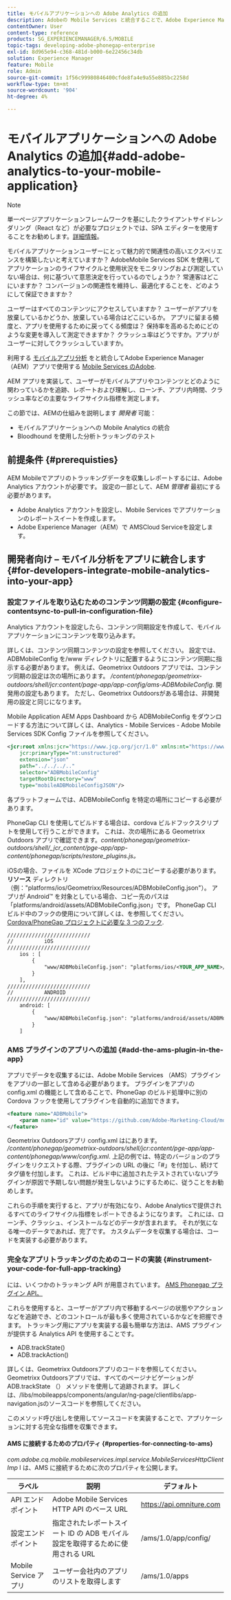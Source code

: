 ```yaml
---
title: モバイルアプリケーションへの Adobe Analytics の追加
description: Adobeの Mobile Services と統合することで、Adobe Experience Manager アプリで Mobile App Analytics を使用する方法について説明します。
contentOwner: User
content-type: reference
products: SG_EXPERIENCEMANAGER/6.5/MOBILE
topic-tags: developing-adobe-phonegap-enterprise
exl-id: 8d965e94-c368-481d-b000-6e22456c34db
solution: Experience Manager
feature: Mobile
role: Admin
source-git-commit: 1f56c99980846400cfde8fa4e9a55e885bc2258d
workflow-type: tm+mt
source-wordcount: '904'
ht-degree: 4%

---
```


# モバイルアプリケーションへの Adobe Analytics の追加{#add-adobe-analytics-to-your-mobile-application}

>[!NOTE]
>
>単一ページアプリケーションフレームワークを基にしたクライアントサイドレンダリング（React など）が必要なプロジェクトでは、SPA エディターを使用することをお勧めします。[詳細情報](/help/sites-developing/spa-overview.md)。

モバイルアプリケーションユーザーにとって魅力的で関連性の高いエクスペリエンスを構築したいと考えていますか？ AdobeMobile Services SDK を使用してアプリケーションのライフサイクルと使用状況をモニタリングおよび測定していない場合は、何に基づいて意思決定を行っているのでしょうか？ 常連客はどこにいますか？ コンバージョンの関連性を維持し、最適化することを、どのようにして保証できますか？

ユーザーはすべてのコンテンツにアクセスしていますか？ ユーザーがアプリを放棄しているかどうか、放棄している場合はどこにいるか。 アプリに留まる頻度と、アプリを使用するために戻ってくる頻度は？ 保持率を高めるためにどのような変更を導入して測定できますか？ クラッシュ率はどうですか。アプリがユーザーに対してクラッシュしていますか。

利用する [モバイルアプリ分析](https://business.adobe.com/products/analytics/mobile-marketing.html) をと統合してAdobe Experience Manager（AEM）アプリで使用する [Mobile Services のAdobe](https://business.adobe.com/products/campaign/mobile-marketing.html).

AEM アプリを実装して、ユーザーがモバイルアプリやコンテンツとどのように関わっているかを追跡、レポートおよび理解し、ローンチ、アプリ内時間、クラッシュ率などの主要なライフサイクル指標を測定します。

この節では、AEMの仕組みを説明します *開発者* 可能：

* モバイルアプリケーションへの Mobile Analytics の統合
* Bloodhound を使用した分析トラッキングのテスト

## 前提条件 {#prerequisties}

AEM Mobileでアプリのトラッキングデータを収集しレポートするには、Adobe Analytics アカウントが必要です。 設定の一部として、AEM *管理者* 最初にする必要があります。

* Adobe Analytics アカウントを設定し、Mobile Services でアプリケーションのレポートスイートを作成します。
* Adobe Experience Manager（AEM）で AMSCloud Serviceを設定します。

## 開発者向け – モバイル分析をアプリに統合します {#for-developers-integrate-mobile-analytics-into-your-app}

### 設定ファイルを取り込むためのコンテンツ同期の設定 {#configure-contentsync-to-pull-in-configuration-file}

Analytics アカウントを設定したら、コンテンツ同期設定を作成して、モバイルアプリケーションにコンテンツを取り込みます。

詳しくは、コンテンツ同期コンテンツの設定を参照してください。 設定では、ADBMobileConfig を/www ディレクトリに配置するようにコンテンツ同期に指示する必要があります。 例えば、Geometrixx Outdoors アプリでは、コンテンツ同期の設定は次の場所にあります。 */content/phonegap/geometrixx-outdoors/shell/jcr:content/page-app/app-config/ams-ADBMobileConfig*. 開発用の設定もあります。 ただし、Geometrixx Outdoorsがある場合は、非開発用の設定と同じになります。

Mobile Application AEM Apps Dashboard から ADBMobileConfig をダウンロードする方法について詳しくは、Analytics - Mobile Services - Adobe Mobile Services SDK Config ファイルを参照してください。

```xml
<jcr:root xmlns:jcr="https://www.jcp.org/jcr/1.0" xmlns:nt="https://www.jcp.org/jcr/nt/1.0"
    jcr:primaryType="nt:unstructured"
    extension="json"
    path="../../../.."
    selector="ADBMobileConfig"
    targetRootDirectory="www"
    type="mobileADBMobileConfigJSON"/>
```

各プラットフォームでは、ADBMobileConfig を特定の場所にコピーする必要があります。

PhoneGap CLI を使用してビルドする場合は、cordova ビルドフックスクリプトを使用して行うことができます。 これは、次の場所にある Geometrixx Outdoors アプリで確認できます。*content/phonegap/geometrixx-outdoors/shell/_jcr_content/pge-app/app-content/phonegap/scripts/restore_plugins.js。*

iOSの場合、ファイルを XCode プロジェクトのにコピーする必要があります。 **リソース** ディレクトリ（例：&quot;platforms/ios/Geometrixx/Resources/ADBMobileConfig.json&quot;）。 アプリが Android™ を対象としている場合、コピー先のパスは「platforms/android/assets/ADBMobileConfig.json」です。 PhoneGap CLI ビルド中のフックの使用について詳しくは、を参照してください。 [Cordova/PhoneGap プロジェクトに必要な 3 つのフック](https://gist.github.com/jlcarvalho/22402d013bc72f795d45a01836ce735c).

```xml
///////////////////////////
//          iOS
///////////////////////////
    ios : [
        {
            "www/ADBMobileConfig.json": "platforms/ios/<YOUR_APP_NAME>/Resources/ADBMobileConfig.json"
        }
    ],
///////////////////////////
//          ANDROID
///////////////////////////
    android: [
        {
            "www/ADBMobileConfig.json": "platforms/android/assets/ADBMobileConfig.json"
        }
    ]
```

### AMS プラグインのアプリへの追加 {#add-the-ams-plugin-in-the-app}

アプリでデータを収集するには、Adobe Mobile Services （AMS）プラグインをアプリの一部として含める必要があります。 プラグインをアプリの config.xml の機能として含めることで、PhoneGap のビルド処理中に別の Cordova フックを使用してプラグインを自動的に追加できます。

```xml
<feature name="ADBMobile">
    <param name="id" value="https://github.com/Adobe-Marketing-Cloud/mobile-services#0482f9cedf90c98a8d4b07219ece1933b2e46a60"/>
</feature>
```

Geometrixx Outdoorsアプリ config.xml はにあります。 */content/phonegap/geometrixx-outdoors/shell/jcr:content/pge-app/app-content/phonegap/www/config.xml*. 上記の例では、特定のバージョンのプラグインをリクエストする際、プラグインの URL の後に「#」を付加し、続けてタグ値を付加します。 これは、ビルド中に追加されたテストされていないプラグインが原因で予期しない問題が発生しないようにするために、従うことをお勧めします。

これらの手順を実行すると、アプリが有効になり、Adobe Analyticsで提供されるすべてのライフサイクル指標をレポートできるようになります。 これには、ローンチ、クラッシュ、インストールなどのデータが含まれます。 それが気になる唯一のデータであれば、完了です。 カスタムデータを収集する場合は、コードを実装する必要があります。

### 完全なアプリトラッキングのためのコードの実装 {#instrument-your-code-for-full-app-tracking}

には、いくつかのトラッキング API が用意されています。 [AMS Phonegap プラグイン API。](https://github.com/Adobe-Marketing-Cloud/mobile-services/blob/master/docs/ios/phonegap/phonegap-methods.md)

これらを使用すると、ユーザーがアプリ内で移動するページの状態やアクションなどを追跡でき、どのコントロールが最も多く使用されているかなどを把握できます。 トラッキング用にアプリを実装する最も簡単な方法は、AMS プラグインが提供する Analytics API を使用することです。

* ADB.trackState()
* ADB.trackAction()

詳しくは、Geometrixx Outdoorsアプリのコードを参照してください。 Geometrixx Outdoorsアプリでは、すべてのページナビゲーションが ADB.trackState （） メソッドを使用して追跡されます。 詳しくは、/libs/mobileapps/components/angular/ng-page/clientlibs/app-navigation.jsのソースコードを参照してください。

このメソッド呼び出しを使用してソースコードを実装することで、アプリケーションに対する完全な指標を収集できます。

#### AMS に接続するためのプロパティ {#properties-for-connecting-to-ams}

*com.adobe.cq.mobile.mobileservices.impl.service.MobileServicesHttpClientImp* l は、AMS に接続するために次のプロパティを公開します。

| **ラベル** | **説明** | **デフォルト** |
|---|---|---|
| API エンドポイント | Adobe Mobile Services HTTP API のベース URL | https://api.omniture.com |
| 設定エンドポイント | 指定されたレポートスイート ID の ADB モバイル設定を取得するために使用される URL | /ams/1.0/app/config/ |
| Mobile Service アプリ | ユーザー会社内のアプリのリストを取得します | /ams/1.0/apps |
